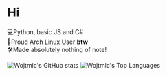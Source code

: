 # Hi

💻Python, basic JS and C#<br />
🐧Proud Arch Linux User **btw**<br />
🛠️Made absolutely nothing of note!

![Wojtmic's GitHub stats](https://github-readme-stats.vercel.app/api?username=wojtmic&theme=cobalt&show_icons=true&hide_border=true) ![Wojtmic's Top Languages](https://github-readme-stats.vercel.app/api/top-langs/?username=wojtmic&theme=cobalt&show_icons=true&hide_border=true&layout=donut)
